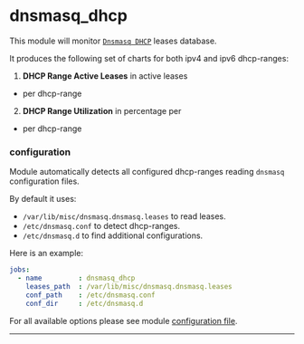 # dnsmasq_dhcp

This module will monitor [`Dnsmasq DHCP`](http://www.thekelleys.org.uk/dnsmasq/doc.html) leases database.

It produces the following set of charts for both ipv4 and ipv6 dhcp-ranges:

1. **DHCP Range Active Leases** in active leases
  * per dhcp-range


2. **DHCP Range Utilization** in percentage per
  * per dhcp-range 


### configuration

Module automatically detects all configured dhcp-ranges reading `dnsmasq` configuration files.

By default it uses:
 - `/var/lib/misc/dnsmasq.dnsmasq.leases` to read leases.
 - `/etc/dnsmasq.conf` to detect dhcp-ranges.
 - `/etc/dnsmasq.d` to find additional configurations.

Here is an example:

```yaml
jobs:
  - name         : dnsmasq_dhcp
    leases_path  : /var/lib/misc/dnsmasq.dnsmasq.leases
    conf_path    : /etc/dnsmasq.conf
    conf_dir     : /etc/dnsmasq.d
```

For all available options please see module [configuration file](https://github.com/netdata/go.d.plugin/blob/master/config/go.d/dnsmasq_dhcp.conf).

---
